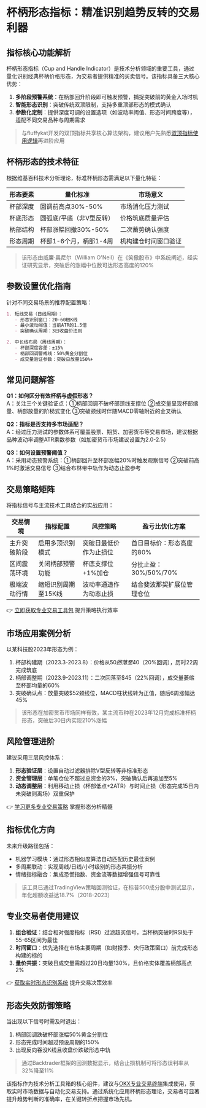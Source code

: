# 杯柄形态指标：精准识别趋势反转的交易利器

## 指标核心功能解析
杯柄形态指标（Cup and Handle Indicator）是技术分析领域的重要工具，通过量化识别经典杯柄价格形态，为交易者提供精准的买卖信号。该指标具备三大核心优势：

1. **多阶段预警系统**：在柄部回升阶段即可触发预警，捕捉突破前的黄金入场时机
2. **智能形态识别**：突破传统双顶限制，支持多重顶部形态的模式确认
3. **参数化定制**：提供深度可调的设置选项（如波动率阈值、形态时间跨度等），适配不同交易品种与周期需求

> 与fluffykat开发的双顶指标共享核心算法架构，建议用户先熟悉[双顶指标使用逻辑](https://bit.ly/okx_welcome)再进阶应用

## 杯柄形态的技术特征
根据维基百科技术分析理论，标准杯柄形态需满足以下量化特征：

| 形态要素   | 量化标准                     | 市场意义               |
|------------|------------------------------|------------------------|
| 杯部深度   | 回调前高点30%-50%            | 市场消化压力测试       |
| 杯底形态   | 圆弧底/平底（非V型反转）     | 价格筑底质量评估       |
| 柄部结构   | 杯部涨幅回撤30%-50%          | 二次蓄势确认强度       |
| 形态周期   | 杯部1-6个月，柄部1-4周        | 机构建仓时间窗口验证   |

> 该形态由威廉·奥尼尔（William O'Neil）在《笑傲股市》中系统阐述，经实证研究显示，突破后的涨幅中位数可达形态高度的120%

## 参数设置优化指南
针对不同交易场景的推荐配置策略：

```markdown
1. 短线交易（日线周期）：
   - 形态识别窗口：20-60根K线
   - 最小波动阈值：当前ATR的1.5倍
   - 突破确认周期：3日收盘价法则

2. 中长线布局（周线周期）：
   - 杯部深度容差：±15%
   - 柄部回调警戒线：50%黄金分割位
   - 成交量验证参数：突破日放量150%+
```

## 常见问题解答

**Q1：如何区分有效杯柄与虚假形态？**  
A：关注三个关键验证点：①柄部回调不破杯部颈线支撑位 ②成交量呈现杯部缩量、柄部放量的阶梯式变化 ③突破颈线时伴随MACD零轴附近的金叉确认

**Q2：指标是否支持多市场适配？**  
A：经过压力测试的参数体系可覆盖股票、期货、加密货币等交易市场，建议根据品种波动率调整ATR乘数参数（如加密货币市场建议设置为2.0-2.5）

**Q3：如何设置预警阈值？**  
A：采用动态预警系统：①柄部回升至杯部涨幅20%时触发观察信号 ②突破前高1%时激活交易信号 ③结合布林带中轨作为动态止盈参考

## 交易策略矩阵
将指标信号与主流技术工具结合的实战应用：

| 交易情境       | 指标配置                  | 风控策略                | 盈亏比优化方案         |
|----------------|---------------------------|-------------------------|------------------------|
| 主升突破阶段   | 启用多顶识别模式          | 突破日最低价作为止损位  | 首日目标价：形态高度的80% |
| 区间震荡环境   | 关闭柄部预警功能          | 杯底支撑位+1%加仓      | 分批止盈：30%/50%/70%   |
| 极端波动行情   | 缩短识别周期至15K线       | 波动率通道作为动态止损  | 结合斐波那契扩展位管理仓位 |

👉 [立即获取专业交易工具包](https://bit.ly/okx_welcome) 提升策略执行效率

## 市场应用案例分析
以某科技股2023年形态为例：
1. 杯部构建期（2023.3-2023.8）：价格从$50回落至$40（20%回调），历时22周完成筑底
2. 柄部调整期（2023.9-2023.11）：二次回落至$45（22%回调），成交量萎缩至杯部均量的60%
3. 突破确认点：放量突破$52颈线位，MACD柱状线转为正值，随后6周涨幅达45%

> 该形态在加密货币市场同样有效，某主流币种在2023年12月完成标准杯柄形态，突破后30日内实现210%涨幅

## 风险管理进阶
建议采用三层风控体系：
1. **形态验证层**：设置自动过滤器排除V型反转等非标准形态
2. **资金管理层**：单笔仓位不超过总资金的3%，突破确认后再追加至5%
3. **动态调整层**：利用移动止损（杯部低点+2ATR）与时间止损（形态完成15日内未突破则离场）双重保护

👉 [学习更多专业交易策略](https://bit.ly/okx_welcome) 掌握形态分析精髓

## 指标优化方向
未来升级路径包括：
- 机器学习模块：通过形态相似度算法自动匹配历史最佳案例
- 多周期联动：实现周线/日线/小时级别的形态共振分析
- 情绪指标融合：集成恐慌指数、资金流等数据增强信号可靠性

> 该工具已通过TradingView策略回测验证，在标普500成分股中测试显示，年化超额收益达18.7%（2018-2023）

## 专业交易者使用建议
1. **组合验证**：结合相对强度指标（RSI）过滤超买信号，当杯柄突破时RSI处于55-65区间为最佳
2. **时间窗口**：优先选择在市场主要周期（如财报季、央行政策窗口）前完成形态构建的标的
3. **量价共振**：突破日成交量需超过20日均量130%，且价格实体覆盖柄部高点2%

👉 [获取实时形态识别系统](https://bit.ly/okx_welcome) 提升交易决策效率

## 形态失效防御策略
当出现以下信号时需及时退出：
1. 柄部回调跌破杯部涨幅50%黄金分割位
2. 形态完成时间超过预设周期的150%
3. 出现反向吞没K线且收盘价跌破形态中轨

> 通过Backtrader框架的回测数据显示，结合止损机制可将形态误判率从32%降至11%

该指标作为技术分析工具箱的核心组件，建议与[OKX专业交易终端](https://bit.ly/okx_welcome)集成使用，获取实时市场数据与自动化交易支持。通过系统化应用杯柄形态理论，交易者可显著提升趋势判断的准确率，在关键转折点把握市场先机。